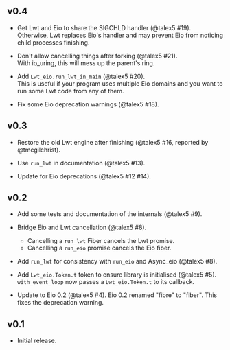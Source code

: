 ## v0.4

- Get Lwt and Eio to share the SIGCHLD handler (@talex5 #19).  
  Otherwise, Lwt replaces Eio's handler and may prevent Eio from noticing child processes finishing.

- Don't allow cancelling things after forking (@talex5 #21).  
  With io_uring, this will mess up the parent's ring.

- Add `Lwt_eio.run_lwt_in_main` (@talex5 #20).  
  This is useful if your program uses multiple Eio domains and you want to run some Lwt code from any of them.

- Fix some Eio deprecation warnings (@talex5 #18).  

## v0.3

- Restore the old Lwt engine after finishing (@talex5 #16, reported by @tmcgilchrist).

- Use `run_lwt` in documentation (@talex5 #13).

- Update for Eio deprecations (@talex5 #12 #14).

## v0.2

- Add some tests and documentation of the internals (@talex5 #9).

- Bridge Eio and Lwt cancellation (@talex5 #8).
  - Cancelling a `run_lwt` Fiber cancels the Lwt promise.
  - Cancelling a `run_eio` promise cancels the Eio fiber.

- Add `run_lwt` for consistency with `run_eio` and Async_eio (@talex5 #8).

- Add `Lwt_eio.Token.t` token to ensure library is initialised (@talex5 #5).
  `with_event_loop` now passes a `Lwt_eio.Token.t` to its callback.

- Update to Eio 0.2 (@talex5 #4).
  Eio 0.2 renamed "fibre" to "fiber". This fixes the deprecation warning.

## v0.1

- Initial release.

